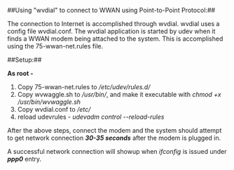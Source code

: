 ##Using "wvdial" to connect to WWAN using Point-to-Point Protocol:##


The connection to Internet is accomplished through wvdial. wvdial uses a 
config file wvdial.conf. The wvdial application is started by udev when 
it finds a WWAN modem being attached to the system. This is accomplished 
using the 75-wwan-net.rules file. 

##Setup:##


**As root -**
 1. Copy 75-wwan-net.rules to */etc/udev/rules.d/*
 2. Copy wvwaggle.sh to */usr/bin/*, and make it executable with *chmod +x /usr/bin/wvwaggle.sh*
 3. Copy wvdial.conf to */etc/*
 4. reload udevrules - *udevadm control --reload-rules*

After the above steps, connect the modem and the system should attempt to get 
network connection ___30-35 seconds___  after the modem is plugged in.

A successful network connection will showup when *ifconfig* is issued under 
___ppp0___  entry. 



